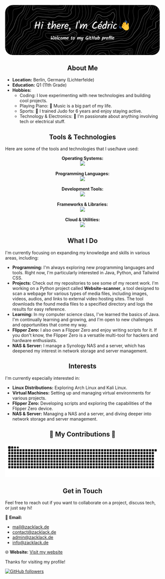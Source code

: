 <div align="center">
  <img src="./github-header-image.png" style="display: block; margin: 0 auto;">
</div>

<div align="center"><h2>About Me</h2></div>
<ul>
  <li><strong>Location:</strong> Berlin, Germany (Lichterfelde)</li>
  <li><strong>Education:</strong> Q1 (11th Grade)</li>
  <li><strong>Hobbies:</strong>
    <ul>
      <li>Coding: I love experimenting with new technologies and building cool projects.</li>
      <li>Playing Piano: 🎹 Music is a big part of my life.</li>
      <li>Sports: 🥋 I trained Judo for 6 years and enjoy staying active.</li>
      <li>Technology & Electronics: 🔌 I'm passionate about anything involving tech or electrical stuff.</li>
    </ul>
  </li>
</ul>

<div align="center"><h2>Tools & Technologies</h2></div>
<p>Here are some of the tools and technologies that I use/have used:</p>

<p align="center">
  <!-- Operating Systems -->
  <strong>Operating Systems:</strong><br>
  <a href="https://skillicons.dev">
    <img src="https://skillicons.dev/icons?i=arch,linux,mint,windows" />
  </a>
</p>

<p align="center">
  <!-- Programming Languages -->
  <strong>Programming Languages:</strong><br>
  <a href="https://skillicons.dev">
    <img src="https://skillicons.dev/icons?i=html,css,java,nodejs,py" />
  </a>
</p>

<p align="center">
  <!-- Development Tools -->
  <strong>Development Tools:</strong><br>
  <a href="https://skillicons.dev">
    <img src="https://skillicons.dev/icons?i=docker,git,github,vscode,webstorm,idea,pycharm,npm,vite" />
  </a>
</p>

<p align="center">
  <!-- Frameworks & Libraries -->
  <strong>Frameworks & Libraries:</strong><br>
  <a href="https://skillicons.dev">
    <img src="https://skillicons.dev/icons?i=react,tailwind,threejs" />
  </a>
</p>

<p align="center">
  <!-- Cloud & Utilities -->
  <strong>Cloud & Utilities:</strong><br>
  <a href="https://skillicons.dev">
    <img src="https://skillicons.dev/icons?i=cloudflare,notion,discord" />
  </a>
</p>


<div align="center"><h2>What I Do</h2></div>
<p>I'm currently focusing on expanding my knowledge and skills in various areas, including:</p>
<ul>
  <li><strong>Programming:</strong> I'm always exploring new programming languages and tools. Right now, I'm particularly interested in Java, Python, and Tailwind CSS.</li>
  <li><strong>Projects:</strong> Check out my repositories to see some of my recent work. I'm working on a Python project called <strong>Website-scanner</strong>, a tool designed to scan a webpage for various types of media files, including images, videos, audios, and links to external video hosting sites. The tool downloads the found media files to a specified directory and logs the results for easy reference.</li>
  <li><strong>Learning:</strong> In my computer science class, I've learned the basics of Java. I'm continually learning and growing, and I'm open to new challenges and opportunities that come my way.</li>
  <li><strong>Flipper Zero:</strong> I also own a Flipper Zero and enjoy writing scripts for it. If you don't know, the Flipper Zero is a versatile multi-tool for hackers and hardware enthusiasts.</li>
  <li><strong>NAS & Server:</strong> I manage a Synology NAS and a server, which has deepened my interest in network storage and server management.</li>
</ul>

<div align="center"><h2>Interests</h2></div>
<p>I'm currently especially interested in:</p>
<ul>
  <li><strong>Linux Distributions:</strong> Exploring Arch Linux and Kali Linux.</li>
  <li><strong>Virtual Machines:</strong> Setting up and managing virtual environments for various projects.</li>
  <li><strong>Flipper Zero:</strong> Developing scripts and exploring the capabilities of the Flipper Zero device.</li>
  <li><strong>NAS & Server:</strong> Managing a NAS and a server, and diving deeper into network storage and server management.</li>
</ul>


<div align="center"> 
  <h2>🐍 My Contributions 🐍</h2>
  <picture>
    <source media="(prefers-color-scheme: dark)" srcset="https://raw.githubusercontent.com/Zzackllack/Zzackllack/output/github-contribution-grid-snake-dark.svg" />
    <source media="(prefers-color-scheme: light)" srcset="https://raw.githubusercontent.com/Zzackllack/Zzackllack/output/github-contribution-grid-snake.svg" />
    <img alt="github contribution grid snake" src="https://raw.githubusercontent.com/Zzackllack/Zzackllack/output/github-contribution-grid-snake.svg" />
  </picture>
</div>

<div align="center"><h2>Get in Touch</h2></div>
<p>Feel free to reach out if you want to collaborate on a project, discuss tech, or just say hi!</p>

<p>📧 <strong>Email:</strong></p>
<ul>
  <li><a href="mailto:mail@zacklack.de">mail@zacklack.de</a></li>
  <li><a href="mailto:contact@zacklack.de">contact@zacklack.de</a></li>
  <li><a href="mailto:admin@zacklack.de">admin@zacklack.de</a></li>
  <li><a href="mailto:info@zacklack.de">info@zacklack.de</a></li>
</ul>

<p>🌐 <strong>Website:</strong> <a href="https://zacklack.de">Visit my website</a></p>

<p>Thanks for visiting my profile!</p>

<p><a href="https://github.com/Zzackllack">
  <img src="https://img.shields.io/github/followers/Zzackllack?style=social" alt="GitHub followers">
</a></p>
